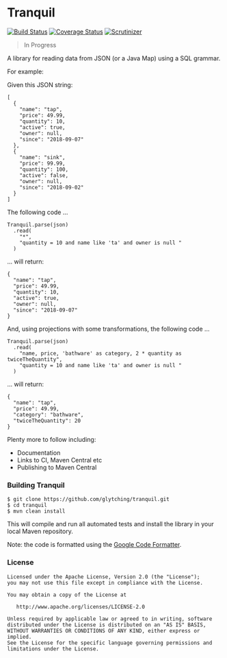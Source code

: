 Tranquil
========

[![Build Status](https://travis-ci.org/glytching/tranquil.svg?branch=master)](https://travis-ci.org/glytching/tranquil)  [![Coverage Status](https://coveralls.io/repos/github/glytching/tranquil/badge.svg?branch=master)](https://coveralls.io/github/glytching/tranquil?branch=master) [![Scrutinizer](https://img.shields.io/scrutinizer/g/glytching/tranquil.svg)](https://scrutinizer-ci.com/g/glytching/junit-extensions/)

> In Progress

A library for reading data from JSON (or a Java Map) using a SQL grammar.

For example:

Given this JSON string:

```
[
  {
    "name": "tap",
    "price": 49.99,
    "quantity": 10,
    "active": true,
    "owner": null,
    "since": "2018-09-07"
  },
  {
    "name": "sink",
    "price": 99.99,
    "quantity": 100,
    "active": false,
    "owner": null,
    "since": "2018-09-02"
  }
]
```

The following code ...

```
Tranquil.parse(json)
  .read(
    "*",
    "quantity = 10 and name like 'ta' and owner is null "
  )
```

... will return:

```
{
  "name": "tap",
  "price": 49.99,
  "quantity": 10,
  "active": true,
  "owner": null,
  "since": "2018-09-07"
}
```

And, using projections with some transformations, the following code ...

```
Tranquil.parse(json)
  .read(
    "name, price, 'bathware' as category, 2 * quantity as twiceTheQuantity",
    "quantity = 10 and name like 'ta' and owner is null "
  )
```

... will return:

```
{
  "name": "tap",
  "price": 49.99,
  "category": "bathware",
  "twiceTheQuantity": 20
}
```

Plenty more to follow including:

* Documentation
* Links to CI, Maven Central etc
* Publishing to Maven Central

### Building Tranquil

```
$ git clone https://github.com/glytching/tranquil.git
$ cd tranquil
$ mvn clean install
```

This will compile and run all automated tests and install the library in your local Maven repository.

Note: the code is formatted using the [Google Code Formatter](https://github.com/google/google-java-format).

### License

    Licensed under the Apache License, Version 2.0 (the "License");
    you may not use this file except in compliance with the License.

    You may obtain a copy of the License at

       http://www.apache.org/licenses/LICENSE-2.0

    Unless required by applicable law or agreed to in writing, software
    distributed under the License is distributed on an "AS IS" BASIS,
    WITHOUT WARRANTIES OR CONDITIONS OF ANY KIND, either express or implied.
    See the License for the specific language governing permissions and
    limitations under the License.